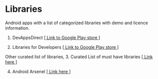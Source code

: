 # Libraries 

Android apps with a list of categorized libraries with demo and licence information. 

1. DevAppsDirect [[ Link to Google Play store ]]( https://play.google.com/store/apps/details?id=com.inappsquared.devappsdirect)

2. Libraries for Developers [[ Link to Google Play store ]](https://play.google.com/store/apps/details?id=com.desarrollodroide.repos)

Other curated list of libraries,
3. Curated List of must have libraries [[ Link here ]](https://github.com/codepath/android_guides/wiki/Must-Have-Libraries) 

4. Android Arsenel [[ Link here ]](https://android-arsenal.com/)

